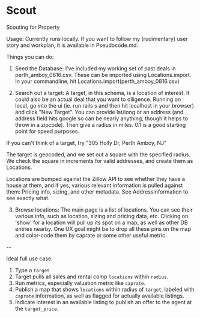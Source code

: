 # Scout
Scouting for Property

Usage: Currently runs locally. If you want to follow my (rudimentary) user story and workplan, it is available in Pseudocode.md.

Things you can do:
1) Seed the Database:
I've included my working set of past deals in perth_amboy_0816.csv. These can be imported using Locations.import. In your commandline, hit Locations.import(perth_amboy_0816.csv)

2) Search out a target:
A target, in this schema, is a location of interest. It could also be an actual deal that you want to diligence. Running on local, go into the ui (ie. run rails s and then hit localhost in your browser) and click "New Target". You can provide lat/long or an address (and address field hits google so can be nearly anything, though it helps to throw in a zipcode). Then give a radius in miles. 0.1 is a good starting point for speed purposes.

If you can't think of a target, try "305 Holly Dr, Perth Amboy, NJ"

The target is geocoded, and we set out a square with the specified radius. We check the square in increments for valid addresses, and create them as Locations.

Locations are bumped against the Zillow API to see whether they have a house at them, and if yes, various relevant information is pulled against them: Pricing info, sizing, and other metadata. See AddressInformation to see exactly what.

3) Browse locations:
The main page is a list of locations. You can see their various info, such as location, sizing and pricing data, etc. Clicking on 'show' for a location will pull up its spot on a map, as well as other DB entries nearby. One UX goal might be to drop all these pins on the map and color-code them by caprate or some other useful metric.

--

Ideal full use case:
1) Type a `target`
2) Target pulls all sales and rental comp `locations` within `radius`.
3) Run metrics, especially valuation metric like `caprate`.
4) Publish a map that shows `locations` within radius of `target`, labeled with `caprate` information, as well as flagged for actually available listings.
5) Indicate interest in an available listing to publish an offer to the agent at the `target_price`.
